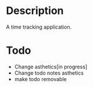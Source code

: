 # Description
A time tracking application.

# Todo
 * Change asthetics[in progress]
 * Change todo notes asthetics
 * make todo removable
